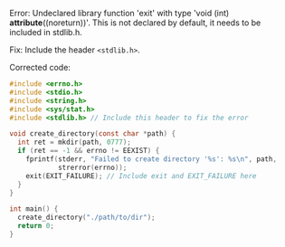 Error: Undeclared library function 'exit' with type 'void (int) __attribute__((noreturn))'. This is not declared by default, it needs to be included in stdlib.h.

Fix: Include the header `<stdlib.h>`.

Corrected code:
```c
#include <errno.h>
#include <stdio.h>
#include <string.h>
#include <sys/stat.h>
#include <stdlib.h> // Include this header to fix the error

void create_directory(const char *path) {
  int ret = mkdir(path, 0777);
  if (ret == -1 && errno != EEXIST) {
    fprintf(stderr, "Failed to create directory '%s': %s\n", path,
            strerror(errno));
    exit(EXIT_FAILURE); // Include exit and EXIT_FAILURE here
  }
}

int main() {
  create_directory("./path/to/dir");
  return 0;
}
```
